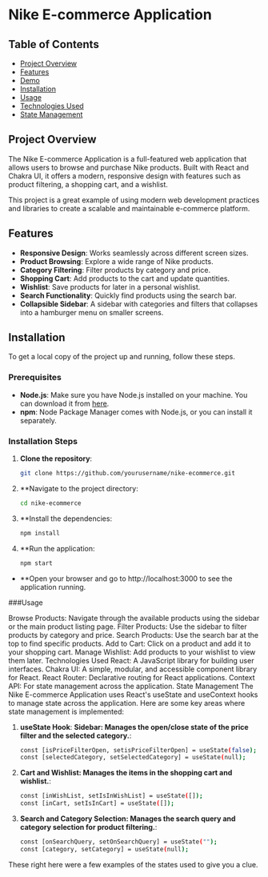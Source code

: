 # Nike E-commerce Application


## Table of Contents

- [Project Overview](#project-overview)
- [Features](#features)
- [Demo](#demo)
- [Installation](#installation)
- [Usage](#usage)
- [Technologies Used](#technologies-used)
- [State Management](#state-management)

## Project Overview

The Nike E-commerce Application is a full-featured web application that allows users to browse and purchase Nike products. Built with React and Chakra UI, it offers a modern, responsive design with features such as product filtering, a shopping cart, and a wishlist.

This project is a great example of using modern web development practices and libraries to create a scalable and maintainable e-commerce platform.

## Features

- **Responsive Design**: Works seamlessly across different screen sizes.
- **Product Browsing**: Explore a wide range of Nike products.
- **Category Filtering**: Filter products by category and price.
- **Shopping Cart**: Add products to the cart and update quantities.
- **Wishlist**: Save products for later in a personal wishlist.
- **Search Functionality**: Quickly find products using the search bar.
- **Collapsible Sidebar**: A sidebar with categories and filters that collapses into a hamburger menu on smaller screens.


## Installation

To get a local copy of the project up and running, follow these steps.

### Prerequisites

- **Node.js**: Make sure you have Node.js installed on your machine. You can download it from [here](https://nodejs.org/).
- **npm**: Node Package Manager comes with Node.js, or you can install it separately.

### Installation Steps

1. **Clone the repository**:

   ```bash
   git clone https://github.com/yourusername/nike-ecommerce.git

2. **Navigate to the project directory:

   ```bash
   cd nike-ecommerce

3. **Install the dependencies:

   ```bash
   npm install

4. **Run the application:

   ```bash
   npm start

- **Open your browser and go to http://localhost:3000 to see the application running.


###Usage

Browse Products: Navigate through the available products using the sidebar or the main product listing page.
Filter Products: Use the sidebar to filter products by category and price.
Search Products: Use the search bar at the top to find specific products.
Add to Cart: Click on a product and add it to your shopping cart.
Manage Wishlist: Add products to your wishlist to view them later.
Technologies Used
React: A JavaScript library for building user interfaces.
Chakra UI: A simple, modular, and accessible component library for React.
React Router: Declarative routing for React applications.
Context API: For state management across the application.
State Management
The Nike E-commerce Application uses React's useState and useContext hooks to manage state across the application. Here are some key areas where state management is implemented:

1. **useState Hook**:
   **Sidebar: Manages the open/close state of the price filter and the selected category.**:

   ```bash
   const [isPriceFilterOpen, setisPriceFilterOpen] = useState(false);
   const [selectedCategory, setSelectedCategory] = useState(null);


2. **Cart and Wishlist: Manages the items in the shopping cart and wishlist.**:
  

   ```bash
   const [inWishList, setIsInWishList] = useState([]);
   const [inCart, setIsInCart] = useState([]);


3. **Search and Category Selection: Manages the search query and category selection for product filtering.**:
  

   ```bash
   const [onSearchQuery, setOnSearchQuery] = useState("");
   const [category, setCategory] = useState(null); 

These right here were a few examples of the states used to give you a clue. 
